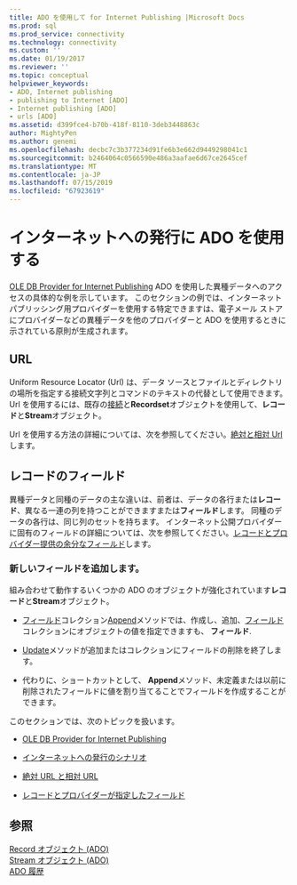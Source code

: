 ```yaml
---
title: ADO を使用して for Internet Publishing |Microsoft Docs
ms.prod: sql
ms.prod_service: connectivity
ms.technology: connectivity
ms.custom: ''
ms.date: 01/19/2017
ms.reviewer: ''
ms.topic: conceptual
helpviewer_keywords:
- ADO, Internet publishing
- publishing to Internet [ADO]
- Internet publishing [ADO]
- urls [ADO]
ms.assetid: d399fce4-b70b-418f-8110-3deb3448863c
author: MightyPen
ms.author: genemi
ms.openlocfilehash: decbc7c3b377234d91fe6b3e662d9449298041c1
ms.sourcegitcommit: b2464064c0566590e486a3aafae6d67ce2645cef
ms.translationtype: MT
ms.contentlocale: ja-JP
ms.lasthandoff: 07/15/2019
ms.locfileid: "67923619"
---
```

# <a name="using-ado-for-internet-publishing"></a>インターネットへの発行に ADO を使用する
[OLE DB Provider for Internet Publishing](../../../ado/guide/data/the-ole-db-provider-for-internet-publishing.md) ADO を使用した異種データへのアクセスの具体的な例を示しています。 このセクションの例では、インターネット パブリッシング用プロバイダーを使用する特定できますは、電子メール ストアにプロバイダーなどの異種データを他のプロバイダーと ADO を使用するときに示されている原則が生成されます。  
  
## <a name="urls"></a>URL  
 Uniform Resource Locator (Url) は、データ ソースとファイルとディレクトリの場所を指定する接続文字列とコマンドのテキストの代替として使用できます。 Url を使用するには、既存の[接続](../../../ado/reference/ado-api/connection-object-ado.md)と**Recordset**オブジェクトを使用して、**レコード**と**Stream**オブジェクト。  
  
 Url を使用する方法の詳細については、次を参照してください。[絶対と相対 Url](../../../ado/guide/data/absolute-and-relative-urls.md)します。  
  
## <a name="record-fields"></a>レコードのフィールド  
 異種データと同種のデータの主な違いは、前者は、データの各行または**レコード**、異なる一連の列を持つことができますまたは**フィールド**します。 同種のデータの各行は、同じ列のセットを持ちます。 インターネット公開プロバイダーに固有のフィールドの詳細については、次を参照してください。[レコードとプロバイダー提供の余分なフィールド](../../../ado/guide/data/records-and-provider-supplied-fields.md)します。  
  
### <a name="appending-new-fields"></a>新しいフィールドを追加します。  
 組み合わせて動作するいくつかの ADO のオブジェクトが強化されています**レコード**と**Stream**オブジェクト。  
  
-   [フィールド](../../../ado/reference/ado-api/fields-collection-ado.md)コレクション[Append](../../../ado/reference/ado-api/append-method-ado.md)メソッドでは、作成し、追加、[フィールド](../../../ado/reference/ado-api/field-object.md)コレクションにオブジェクトの値を指定できますも、 **フィールド**.  
  
-   [Update](../../../ado/reference/ado-api/update-method.md)メソッドが追加またはコレクションにフィールドの削除を終了します。  
  
-   代わりに、ショートカットとして、 **Append**メソッド、未定義または以前に削除されたフィールドに値を割り当てることでフィールドを作成することができます。  
  
 このセクションでは、次のトピックを扱います。  
  
-   [OLE DB Provider for Internet Publishing](../../../ado/guide/data/the-ole-db-provider-for-internet-publishing.md)  
  
-   [インターネットへの発行のシナリオ](../../../ado/guide/data/internet-publishing-scenario.md)  
  
-   [絶対 URL と相対 URL](../../../ado/guide/data/absolute-and-relative-urls.md)  
  
-   [レコードとプロバイダーが指定したフィールド](../../../ado/guide/data/records-and-provider-supplied-fields.md)  
  
## <a name="see-also"></a>参照  
 [Record オブジェクト (ADO)](../../../ado/reference/ado-api/record-object-ado.md)   
 [Stream オブジェクト (ADO)](../../../ado/reference/ado-api/stream-object-ado.md)   
 [ADO 履歴](../../../ado/guide/ado-history.md)

